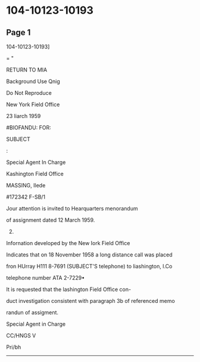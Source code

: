 # 104-10123-10193

## Page 1

104-10123-10193]

= "

RETURN TO MIA

Background Use Qnig

Do Not Reproduce

New York Field Office

23 liarch 1959

#BIOFANDU: FOR:

SUBJECT

:

Special Agent In Charge

Kashington Field Office

MASSING, Ilede

#172342 F-SB/1

Jour attention is invited to Hearquarters menorandum

of assignment dated 12 March 1959.

2.

Infornation developed by the New Iork Field Office

Indicates that on 18 November 1958 a long distance call was placed

fron HUrray H111 8-7691 (SUBJECT'S telephone) to liashington, I.Co

telephone number ATA 2-7229•

It is requested that the lashington Field Office con-

duct investigation consistent with paragraph 3b of referenced memo

randun of assigment.

Special Agent in Charge

CC/HNGS V

Pri/bh

---

